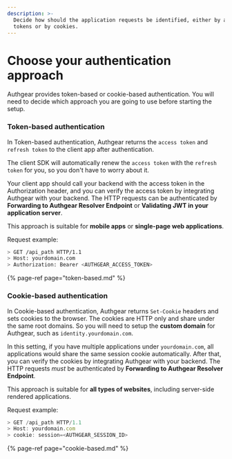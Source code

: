 ```yaml
---
description: >-
  Decide how should the application requests be identified, either by access
  tokens or by cookies.
---
```


# Choose your authentication approach

Authgear provides token-based or cookie-based authentication. You will need to decide which approach you are going to use before starting the setup.

### **Token-based authentication**

In Token-based authentication, Authgear returns the `access token` and `refresh token` to the client app after authentication.

The client SDK will automatically renew the `access token` with the `refresh token` for you, so you don't have to worry about it.

Your client app should call your backend with the access token in the Authorization header, and you can verify the access token by integrating Authgear with your backend. The HTTP requests can be authenticated by **Forwarding to Authgear Resolver Endpoint** or **Validating JWT in your application server**.

This approach is suitable for **mobile apps** or **single-page web applications**.

Request example:

```bash
> GET /api_path HTTP/1.1
> Host: yourdomain.com
> Authorization: Bearer <AUTHGEAR_ACCESS_TOKEN>
```

{% page-ref page="token-based.md" %}

### **Cookie-based authentication**

In Cookie-based authentication, Authgear returns `Set-Cookie` headers and sets cookies to the browser. The cookies are HTTP only and share under the same root domains. So you will need to setup the **custom domain** for Authgear, such as `identity.yourdomain.com`.

In this setting, if you have multiple applications under `yourdomain.com`, all applications would share the same session cookie automatically. After that, you can verify the cookies by integrating Authgear with your backend. The HTTP requests _must_ be authenticated by **Forwarding to Authgear Resolver Endpoint**.

This approach is suitable for **all types of websites**, including server-side rendered applications.

Request example:

```javascript
> GET /api_path HTTP/1.1
> Host: yourdomain.com
> cookie: session=<AUTHGEAR_SESSION_ID>
```

{% page-ref page="cookie-based.md" %}



